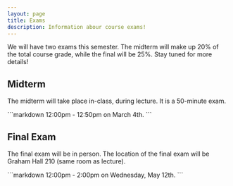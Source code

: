 ```yaml
---
layout: page
title: Exams
description: Information abour course exams!
---
```


We will have two exams this semester. The midterm will make up 20% of the total course grade, while the final will be 25%. Stay tuned for more details!

<div class="code-example" markdown="1">

## Midterm

The midterm will take place in-class, during lecture. It is a 50-minute exam.

</div>
```markdown
12:00pm - 12:50pm on March 4th.
```


<div class="code-example" markdown="1">

## Final Exam

The final exam will be in person. The location of the final exam will be Graham Hall 210 (same room as lecture).

</div>
```markdown
12:00pm - 2:00pm on Wednesday, May 12th.
```